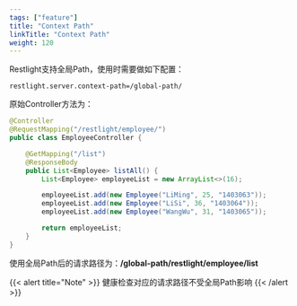 ```yaml
---
tags: ["feature"]
title: "Context Path"
linkTitle: "Context Path"
weight: 120
---
```


Restlight支持全局Path，使用时需要做如下配置：
```profile
restlight.server.context-path=/global-path/
```
原始Controller方法为：
```java
@Controller
@RequestMapping("/restlight/employee/")
public class EmployeeController {

    @GetMapping("/list")
    @ResponseBody
    public List<Employee> listAll() {
        List<Employee> employeeList = new ArrayList<>(16);

        employeeList.add(new Employee("LiMing", 25, "1403063"));
        employeeList.add(new Employee("LiSi", 36, "1403064"));
        employeeList.add(new Employee("WangWu", 31, "1403065"));

        return employeeList;
    }
}
```
使用全局Path后的请求路径为：**/global-path/restlight/employee/list**

{{< alert title="Note" >}}
健康检查对应的请求路径不受全局Path影响
{{< /alert >}}
